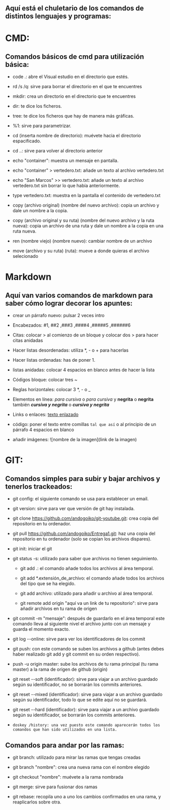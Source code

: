 ## Aquí está el chuletario de los comandos de distintos lenguajes y programas:

# CMD:

## Comandos básicos de cmd para utilización básica:

- code .: abre el Visual estudio en el directorio que estés.

- rd /s /q: sirve para borrar el directorio en el que te encuentres

- mkdir: crea un directorio en el directorio que te encuentres

- dir: te dice los ficheros.

- tree: te dice los ficheros que hay de manera más gráficas.

- %1: sirve para parametrizar.

- cd (inserta nombre de directorio): muévete hacia el directorio espacificado.

- cd ..: sirve para volver al directorio anterior

- echo "container": muestra un mensaje en pantalla.

- echo "container" > vertedero.txt: añade un texto al archivo vertedero.txt

- echo "San Marcos" >> vertedero.txt: añade un texto al archivo vertedero.txt sin borrar lo que había anteriormente.

- type vertedero.txt: muestra en la pantalla el contenido de vertedero.txt

- copy (archivo original) (nombre del nuevo archivo): copia un archivo y dale un nombre a la copia.

- copy (archivo original y su ruta) (nombre del nuevo archivo y la ruta nueva): copia un archivo de una ruta y dale un nombre a la copia en una ruta nueva.

- ren (nombre viejo) (nombre nuevo): cambiar nombre de un archivo

- move (archivo y su ruta) (ruta): mueve a donde quieras el archivo selecionado

# Markdown

## Aquí van varios comandos de markdown para saber cómo lograr decorar los apuntes:

- crear un párrafo nuevo: pulsar 2 veces intro

-  Encabezados: #1, ##2 ,###3 ,####4 ,#####5 ,######6

- Citas: colocar > al comienzo de un bloque y colocar dos > para hacer citas anidadas

- Hacer listas desordenadas: utiliza *, - o + para hacerlas

- Hacer listas ordenadas: has de poner 1.

- listas anidadas: colocar 4 espacios en blanco antes de hacer la lista

- Códigos bloque: colocar tres ~

- Reglas horizontales: colocar 3 *, - o _

- Elementos en línea: *para cursiva* o _para cursiva_ y **negrita** o __negrita__ también ***cursiva y negrita*** o ___cursiva y negrita___

- Links o enlaces: [texto enlazado](link)

- código: poner el texto entre comillas `tal que así` o al principio de un párrafo 4 espacios en blanco

- añadir imágenes: ![nombre de la imagen](link de la imagen)

# GIT:

## Comandos simples para subir y bajar archivos y tenerlos trackeados:

- git config: el siguiente comando se usa para establecer un email.

- git version: sirve para ver que versión de git hay instalada.

- git clone https://github.com/andogoiko/git-youtube.git: crea copia del repositorio en tu ordenador.

- git pull https://github.com/andogoiko/Entrega1.git: haz una copia del repositorio en tu ordenador (solo se copian los archivos dispares).

- git init: iniciar el git

- git status -s: utilizado para saber que archivos no tienen seguimiento.

    - git add .: el comando añade todos los archivos al área temporal.

    - git add *.extensión_de_archivo: el comando añade todos los archivos del tipo que se ha elegido.

    - git add archivo: utilizado para añadir u archivo al área temporal.

    - git remote add origin "aquí va un link de tu repositorio": sirve para añadir archivos en tu rama de origen

- git commit -m "mensaje": después de guardarlo en el área temporal este comando lleva al siguiente nivel el archivo junto con un mensaje y guarda el momento exacto.

- git log --online: sirve para ver los identificadores de los commit

- git push: con este comando se suben los archivos a github (antes debes haber realizado git add y git commit en su orden respectivo).

- push -u origin master: sube los archivos de tu rama principal (tu rama master) a la rama de origen de github (origin)

- git reset --soft (identificador): sirve para viajar a un archivo guardado según su identificador, no se borrarán los commits anteriores.

- git reset --mixed (identificador): sirve para viajar a un archivo guardado según su identificador, todo lo que se edite aquí no se guardará.

- git reset --hard (identificador): sirve para viajar a un archivo guardado según su identificador, se borrarán los commits anteriores.

- `doskey /history: una vez puesto este comando aparecerán todos los comandos que han sido utilizados en una lista.`

## Comandos para andar por las ramas:

- git branch: utilizado para mirar las ramas que tengas creadas

- git branch "nombre": crea una nueva rama con el nombre elegido

- git checkout "nombre": muévete a la rama nombrada

- git merge: sirve para fusionar dos ramas

- git rebase: recopila uno a uno los cambios confirmados en una rama, y reaplicarlos sobre otra.